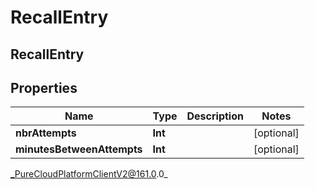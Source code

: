 # RecallEntry

## RecallEntry

## Properties

|Name | Type | Description | Notes|
|------------ | ------------- | ------------- | -------------|
| **nbrAttempts** | **Int** |  | [optional] |
| **minutesBetweenAttempts** | **Int** |  | [optional] |



_PureCloudPlatformClientV2@161.0.0_
